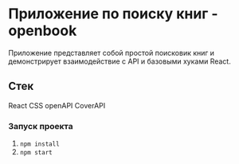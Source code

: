 # Приложение по поиску книг - openbook

Приложение представляет собой простой поисковик книг и демонстрирует взаимодействие с API и базовыми хуками React.


## Стек

React
CSS
openAPI
CoverAPI

### Запуск проекта

1. `npm install`
2. `npm start`

